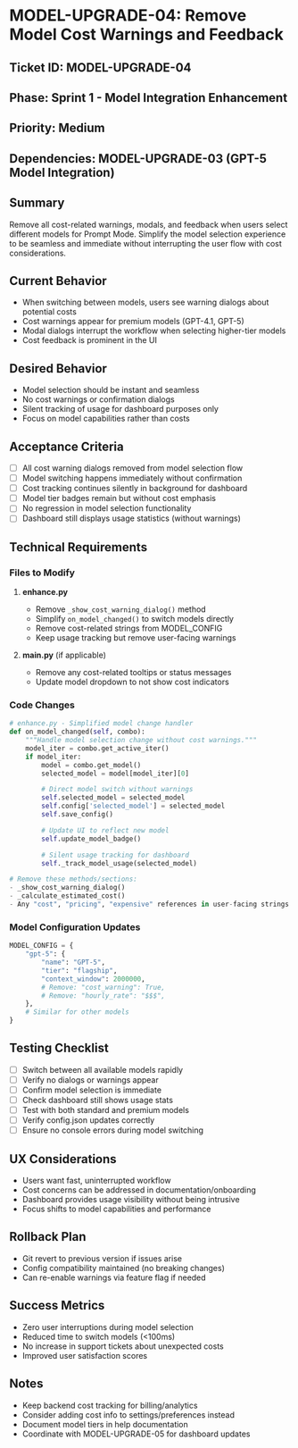 # MODEL-UPGRADE-04: Remove Model Cost Warnings and Feedback

## Ticket ID: MODEL-UPGRADE-04

## Phase: Sprint 1 - Model Integration Enhancement

## Priority: Medium

## Dependencies: MODEL-UPGRADE-03 (GPT-5 Model Integration)

## Summary

Remove all cost-related warnings, modals, and feedback when users select different models for Prompt Mode. Simplify the model selection experience to be seamless and immediate without interrupting the user flow with cost considerations.

## Current Behavior

- When switching between models, users see warning dialogs about potential costs
- Cost warnings appear for premium models (GPT-4.1, GPT-5)
- Modal dialogs interrupt the workflow when selecting higher-tier models
- Cost feedback is prominent in the UI

## Desired Behavior

- Model selection should be instant and seamless
- No cost warnings or confirmation dialogs
- Silent tracking of usage for dashboard purposes only
- Focus on model capabilities rather than costs

## Acceptance Criteria

- [ ] All cost warning dialogs removed from model selection flow
- [ ] Model switching happens immediately without confirmation
- [ ] Cost tracking continues silently in background for dashboard
- [ ] Model tier badges remain but without cost emphasis
- [ ] No regression in model selection functionality
- [ ] Dashboard still displays usage statistics (without warnings)

## Technical Requirements

### Files to Modify

1. **enhance.py**
   - Remove `_show_cost_warning_dialog()` method
   - Simplify `on_model_changed()` to switch models directly
   - Remove cost-related strings from MODEL_CONFIG
   - Keep usage tracking but remove user-facing warnings

2. **main.py** (if applicable)
   - Remove any cost-related tooltips or status messages
   - Update model dropdown to not show cost indicators

### Code Changes

```python
# enhance.py - Simplified model change handler
def on_model_changed(self, combo):
    """Handle model selection change without cost warnings."""
    model_iter = combo.get_active_iter()
    if model_iter:
        model = combo.get_model()
        selected_model = model[model_iter][0]

        # Direct model switch without warnings
        self.selected_model = selected_model
        self.config['selected_model'] = selected_model
        self.save_config()

        # Update UI to reflect new model
        self.update_model_badge()

        # Silent usage tracking for dashboard
        self._track_model_usage(selected_model)
```

```python
# Remove these methods/sections:
- _show_cost_warning_dialog()
- _calculate_estimated_cost()
- Any "cost", "pricing", "expensive" references in user-facing strings
```

### Model Configuration Updates

```python
MODEL_CONFIG = {
    "gpt-5": {
        "name": "GPT-5",
        "tier": "flagship",
        "context_window": 2000000,
        # Remove: "cost_warning": True,
        # Remove: "hourly_rate": "$$$",
    },
    # Similar for other models
}
```

## Testing Checklist

- [ ] Switch between all available models rapidly
- [ ] Verify no dialogs or warnings appear
- [ ] Confirm model selection is immediate
- [ ] Check dashboard still shows usage stats
- [ ] Test with both standard and premium models
- [ ] Verify config.json updates correctly
- [ ] Ensure no console errors during model switching

## UX Considerations

- Users want fast, uninterrupted workflow
- Cost concerns can be addressed in documentation/onboarding
- Dashboard provides usage visibility without being intrusive
- Focus shifts to model capabilities and performance

## Rollback Plan

- Git revert to previous version if issues arise
- Config compatibility maintained (no breaking changes)
- Can re-enable warnings via feature flag if needed

## Success Metrics

- Zero user interruptions during model selection
- Reduced time to switch models (<100ms)
- No increase in support tickets about unexpected costs
- Improved user satisfaction scores

## Notes

- Keep backend cost tracking for billing/analytics
- Consider adding cost info to settings/preferences instead
- Document model tiers in help documentation
- Coordinate with MODEL-UPGRADE-05 for dashboard updates
